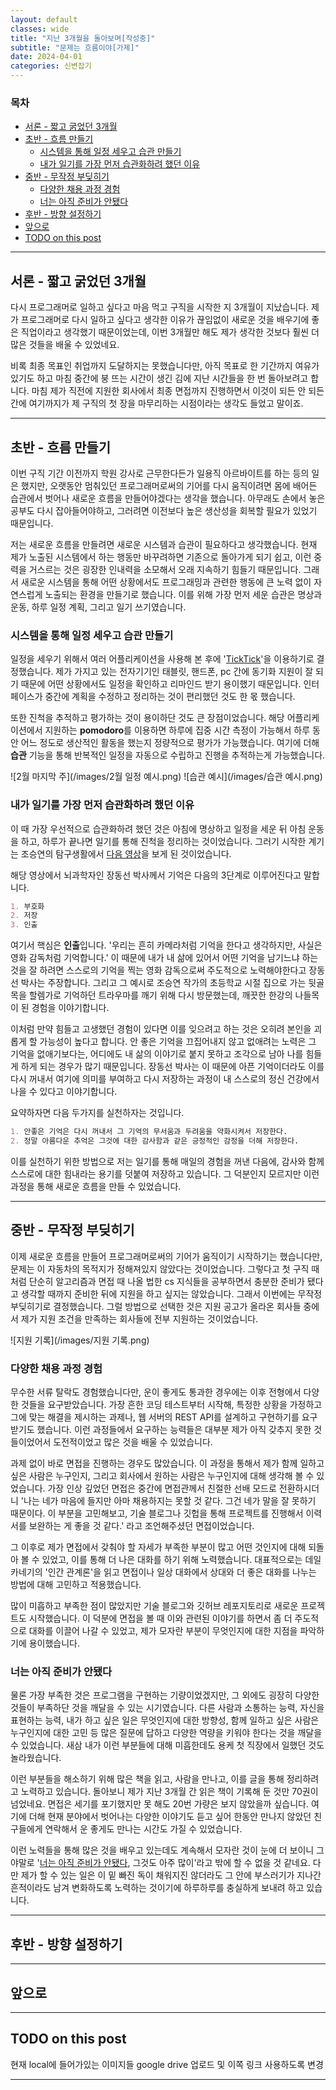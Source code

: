 ```yaml
---
layout: default
classes: wide
title: "지난 3개월을 돌아보며[작성중]"
subtitle: "문제는 흐름이야[가제]"
date: 2024-04-01
categories: 신변잡기
---
```


### 목차

- [서론 - 짧고 굵었던 3개월](#서론---짧고-굵었던-3개월)
- [초반 - 흐름 만들기](#초반---흐름-만들기)
  - [시스템을 통해 일정 세우고 습관 만들기](#시스템을-통해-일정-세우고-습관-만들기)
  - [내가 일기를 가장 먼저 습관화하려 했던 이유](#내가-일기를-가장-먼저-습관화하려-했던-이유)
- [중반 - 무작정 부딪히기](#중반---무작정-부딪히기)
  - [다양한 채용 과정 경험](#다양한-채용-과정-경험)
  - [너는 아직 준비가 안됐다](#너는-아직-준비가-안됐다)
- [후반 - 방향 설정하기](#후반---방향-설정하기)
- [앞으로](#앞으로)
- [TODO on this post](#todo-on-this-post)

---

## 서론 - 짧고 굵었던 3개월

다시 프로그래머로 일하고 싶다고 마음 먹고 구직을 시작한 지 3개월이 지났습니다. 제가 프로그래머로 다시 일하고 싶다고 생각한 이유가 끊임없이 새로운 것을 배우기에 좋은 직업이라고 생각했기 때문이었는데, 이번 3개월만 해도 제가 생각한 것보다 훨씬 더 많은 것들을 배울 수 있었네요.

비록 최종 목표인 취업까지 도달하지는 못했습니다만, 아직 목표로 한 기간까지 여유가 있기도 하고 마침 중간에 붕 뜨는 시간이 생긴 김에 지난 시간들을 한 번 돌아보려고 합니다. 마침 제가 직전에 지원한 회사에서 최종 면접까지 진행하면서 이것이 되든 안 되든 간에 여기까지가 제 구직의 첫 장을 마무리하는 시점이라는 생각도 들었고 말이죠.

---

## 초반 - 흐름 만들기

이번 구직 기간 이전까지 학원 강사로 근무한다든가 일용직 아르바이트를 하는 등의 일은 했지만, 오랫동안 멈춰있던 프로그래머로써의 기어를 다시 움직이려면 몸에 배어든 습관에서 벗어나 새로운 흐름을 만들어야겠다는 생각을 했습니다. 아무래도 손에서 놓은 공부도 다시 잡아들어야하고, 그러려면 이전보다 높은 생산성을 회복할 필요가 있었기 때문입니다.

저는 새로운 흐름을 만들려면 새로운 시스템과 습관이 필요하다고 생각했습니다. 현재 제가 노출된 시스템에서 하는 행동만 바꾸려하면 기존으로 돌아가게 되기 쉽고, 이런 중력을 거스르는 것은 굉장한 인내력을 소모해서 오래 지속하기 힘들기 때문입니다. 그래서 새로운 시스템을 통해 어떤 상황에서도 프로그래밍과 관련한 행동에 큰 노력 없이 자연스럽게 노출되는 환경을 만들기로 했습니다. 이를 위해 가장 먼저 세운 습관은 명상과 운동, 하루 일정 계획, 그리고 일기 쓰기였습니다.

### 시스템을 통해 일정 세우고 습관 만들기

일정을 세우기 위해서 여러 어플리케이션을 사용해 본 후에 '[TickTick](https://ticktick.com/)'을 이용하기로 결정했습니다. 제가 가지고 있는 전자기기인 태블릿, 핸드폰, pc 간에 동기화 지원이 잘 되기 때문에 어떤 상황에서도 일정을 확인하고 리마인드 받기 용이했기 때문입니다. 인터페이스가 중간에 계획을 수정하고 정리하는 것이 편리했던 것도 한 몫 했습니다.

또한 진척을 추적하고 평가하는 것이 용이하단 것도 큰 장점이었습니다. 해당 어플리케이션에서 지원하는 **pomodoro**를 이용하면 하루에 집중 시간 측정이 가능해서 하루 동안 어느 정도로 생산적인 활동을 했는지 정량적으로 평가가 가능했습니다. 여기에 더해 **습관** 기능을 통해 반복적인 일정을 자동으로 수립하고 진행을 추적하는게 가능했습니다.

![2월 마지막 주](/images/2월 일정 예시.png)
![습관 예시](/images/습관 예시.png)

### 내가 일기를 가장 먼저 습관화하려 했던 이유

이 때 가장 우선적으로 습관화하려 했던 것은 아침에 명상하고 일정을 세운 뒤 아침 운동을 하고, 하루가 끝나면 일기를 통해 진척을 정리하는 것이었습니다. 그러기 시작한 계기는 조승연의 탐구생활에서 [다음 영상](https://www.youtube.com/watch?v=-MAjsjDv_jA)을 보게 된 것이었습니다.

해당 영상에서 뇌과학자인 장동선 박사께서 기억은 다음의 3단계로 이루어진다고 말합니다.

```md
1. 부호화
2. 저장
3. 인출
```

여기서 핵심은 **인출**입니다. '우리는 흔히 카메라처럼 기억을 한다고 생각하지만, 사실은 영화 감독처럼 기억합니다.' 이 때문에 내가 내 삶에 있어서 어떤 기억을 남기느냐 하는 것을 잘 하려면 스스로의 기억을 찍는 영화 감독으로써 주도적으로 노력해야한다고 장동선 박사는 주장합니다. 그리고 그 예시로 조승연 작가의 초등학교 시절 집으로 가는 뒷골목을 할렘가로 기억하던 트라우마를 깨기 위해 다시 방문했는데, 깨끗한 한강의 나들목이 된 경험을 이야기합니다.

이처럼 만약 힘들고 고생했던 경험이 있다면 이를 잊으려고 하는 것은 오히려 본인을 괴롭게 할 가능성이 높다고 합니다. 안 좋은 기억을 끄집어내지 않고 없애려는 노력은 그 기억을 없애기보다는, 어디에도 내 삶의 이야기로 붙지 못하고 조각으로 남아 나를 힘들게 하게 되는 경우가 많기 때문입니다. 장동선 박사는 이 때문에 아픈 기억이더라도 이를 다시 꺼내서 여기에 의미를 부여하고 다시 저장하는 과정이 내 스스로의 정신 건강에서 나을 수 있다고 이야기합니다.

요약하자면 다음 두가지를 실천하자는 것입니다.

```md
1. 안좋은 기억은 다시 꺼내서 그 기억의 무서움과 두려움을 약화시켜서 저장한다.
2. 정말 아름다운 추억은 그것에 대한 감사함과 같은 긍정적인 감정을 더해 저장한다.
```

이를 실천하기 위한 방법으로 저는 일기를 통해 매일의 경험을 꺼낸 다음에, 감사와 함께 스스로에 대한 힘내라는 용기를 덧붙여 저장하고 있습니다. 그 덕분인지 모르지만 이런 과정을 통해 새로운 흐름을 만들 수 있었습니다.

---

## 중반 - 무작정 부딪히기

이제 새로운 흐름을 만들어 프로그래머로써의 기어가 움직이기 시작하기는 했습니다만, 문제는 이 자동차의 목적지가 정해져있지 않았다는 것이었습니다. 그렇다고 첫 구직 때처럼 단순히 알고리즘과 면접 때 나올 법한 cs 지식들을 공부하면서 충분한 준비가 됐다고 생각할 때까지 준비한 뒤에 지원을 하고 싶지는 않았습니다. 그래서 이번에는 무작정 부딪히기로 결정했습니다. 그럴 방법으로 선택한 것은 지원 공고가 올라온 회사들 중에서 제가 지원 조건을 만족하는 회사들에 전부 지원하는 것이었습니다.

![지원 기록](/images/지원 기록.png)

### 다양한 채용 과정 경험

무수한 서류 탈락도 경험했습니다만, 운이 좋게도 통과한 경우에는 이후 전형에서 다양한 것들을 요구받았습니다. 가장 흔한 코딩 테스트부터 시작해, 특정한 상황을 가정하고 그에 맞는 해결을 제시하는 과제나, 웹 서버의 REST API를 설계하고 구현하기를 요구받기도 했습니다. 이런 과정들에서 요구하는 능력들은 대부분 제가 아직 갖추지 못한 것들이었어서 도전적이었고 많은 것을 배울 수 있었습니다.

과제 없이 바로 면접을 진행하는 경우도 많았습니다. 이 과정을 통해서 제가 함께 일하고 싶은 사람은 누구인지, 그리고 회사에서 원하는 사람은 누구인지에 대해 생각해 볼 수 있었습니다. 가장 인상 깊었던 면접은 중간에 면접관께서 친절한 선배 모드로 전환하시더니 '나는 네가 마음에 들지만 아마 채용하지는 못할 것 같다. 그건 네가 말을 잘 못하기 때문이다. 이 부분을 고민해보고, 기술 블로그나 깃헙을 통해 프로젝트를 진행해서 이력서를 보완하는 게 좋을 것 같다.' 라고 조언해주셨던 면접이었습니다.

그 이후로 제가 면접에서 갖춰야 할 자세가 부족한 부분이 많고 어떤 것인지에 대해 되돌아 볼 수 있었고, 이를 통해 더 나은 대화를 하기 위해 노력했습니다. 대표적으로는 데일 카네기의 '인간 관계론'을 읽고 면접이나 일상 대화에서 상대와 더 좋은 대화를 나누는 방법에 대해 고민하고 적용했습니다.

많이 미흡하고 부족한 점이 많았지만 기술 블로그와 깃허브 레포지토리로 새로운 프로젝트도 시작했습니다. 이 덕분에 면접을 볼 때 이와 관련된 이야기를 하면서 좀 더 주도적으로 대화를 이끌어 나갈 수 있었고, 제가 모자란 부분이 무엇인지에 대한 지점을 파악하기에 용이했습니다.

### 너는 아직 준비가 안됐다

물론 가장 부족한 것은 프로그램을 구현하는 기량이었겠지만, 그 외에도 굉장히 다양한 것들이 부족하단 것을 깨달을 수 있는 시기였습니다. 다른 사람과 소통하는 능력, 자신을 표현하는 능력, 내가 하고 싶은 일은 무엇인지에 대한 방향성, 함께 일하고 싶은 사람은 누구인지에 대한 고민 등 많은 질문에 답하고 다양한 역량을 키워야 한다는 것을 깨달을 수 있었습니다. 새삼 내가 이런 부분들에 대해 미흡한데도 용케 첫 직장에서 일했던 것도 놀라웠습니다.

이런 부분들을 해소하기 위해 많은 책을 읽고, 사람을 만나고, 이를 글을 통해 정리하려고 노력하고 있습니다. 돌아보니 제가 지난 3개월 간 읽은 책이 기록해 둔 것만 70권이 넘었네요. 면접은 세기를 포기했지만 못 해도 20번 가량은 보지 않았을까 싶습니다. 여기에 더해 현재 분야에서 벗어나는 다양한 이야기도 듣고 싶어 한동안 만나지 않았던 친구들에게 연락해서 운 좋게도 만나는 시간도 가질 수 있었습니다.

이런 노력들을 통해 많은 것을 배우고 있는데도 계속해서 모자란 것이 눈에 더 보이니 그야말로 '[너는 아직 준비가 안됐다](https://www.youtube.com/watch?v=aeZWTUZcOCQ), 그것도 아주 많이'라고 밖에 할 수 없을 것 같네요. 다만 제가 할 수 있는 일은 이 밑 빠진 독이 채워지진 않더라도 그 안에 부스러기가 지나간 흔적이라도 남겨 변화하도록 노력하는 것이기에 하루하루를 충실하게 보내려 하고 있습니다.

---

## 후반 - 방향 설정하기

---

## 앞으로

---

## TODO on this post

현재 local에 들어가있는 이미지들 google drive 업로드 및 이쪽 링크 사용하도록 변경

---
